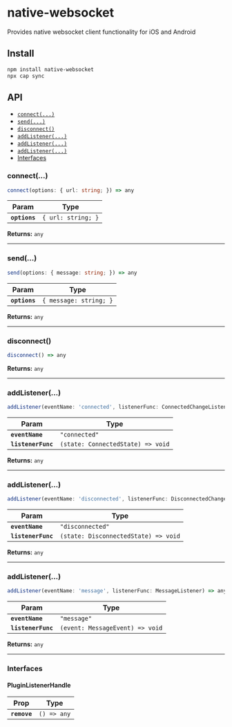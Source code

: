 # native-websocket

Provides native websocket client functionality for iOS and Android

## Install

```bash
npm install native-websocket
npx cap sync
```

## API

<docgen-index>

* [`connect(...)`](#connect)
* [`send(...)`](#send)
* [`disconnect()`](#disconnect)
* [`addListener(...)`](#addlistener)
* [`addListener(...)`](#addlistener)
* [`addListener(...)`](#addlistener)
* [Interfaces](#interfaces)

</docgen-index>

<docgen-api>
<!--Update the source file JSDoc comments and rerun docgen to update the docs below-->

### connect(...)

```typescript
connect(options: { url: string; }) => any
```

| Param         | Type                          |
| ------------- | ----------------------------- |
| **`options`** | <code>{ url: string; }</code> |

**Returns:** <code>any</code>

--------------------


### send(...)

```typescript
send(options: { message: string; }) => any
```

| Param         | Type                              |
| ------------- | --------------------------------- |
| **`options`** | <code>{ message: string; }</code> |

**Returns:** <code>any</code>

--------------------


### disconnect()

```typescript
disconnect() => any
```

**Returns:** <code>any</code>

--------------------


### addListener(...)

```typescript
addListener(eventName: 'connected', listenerFunc: ConnectedChangeListener) => any
```

| Param              | Type                                            |
| ------------------ | ----------------------------------------------- |
| **`eventName`**    | <code>"connected"</code>                        |
| **`listenerFunc`** | <code>(state: ConnectedState) =&gt; void</code> |

**Returns:** <code>any</code>

--------------------


### addListener(...)

```typescript
addListener(eventName: 'disconnected', listenerFunc: DisconnectedChangeListener) => any
```

| Param              | Type                                               |
| ------------------ | -------------------------------------------------- |
| **`eventName`**    | <code>"disconnected"</code>                        |
| **`listenerFunc`** | <code>(state: DisconnectedState) =&gt; void</code> |

**Returns:** <code>any</code>

--------------------


### addListener(...)

```typescript
addListener(eventName: 'message', listenerFunc: MessageListener) => any
```

| Param              | Type                                          |
| ------------------ | --------------------------------------------- |
| **`eventName`**    | <code>"message"</code>                        |
| **`listenerFunc`** | <code>(event: MessageEvent) =&gt; void</code> |

**Returns:** <code>any</code>

--------------------


### Interfaces


#### PluginListenerHandle

| Prop         | Type                      |
| ------------ | ------------------------- |
| **`remove`** | <code>() =&gt; any</code> |

</docgen-api>
